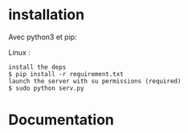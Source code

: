 # installation
Avec python3 et pip:


Linux :
```shell
install the deps
$ pip install -r requirement.txt
launch the server with su permissions (required)
$ sudo python serv.py
```

# Documentation


